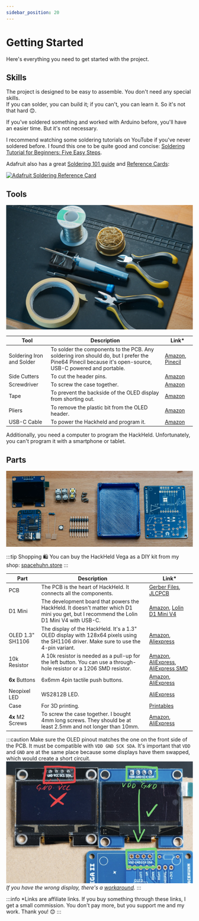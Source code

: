 ```yaml
---
sidebar_position: 20
---
```


# Getting Started

Here's everything you need to get started with the project.

## Skills

The project is designed to be easy to assemble. You don't need any special skills.  
If you can solder, you can build it; if you can't, you can learn it. So it's not that hard 😊.  

If you've soldered something and worked with Arduino before, you'll have an easier time. But it's not necessary.

I recommend watching some soldering tutorials on YouTube if you've never soldered before. I found this one to be quite good and concise: 
[Soldering Tutorial for Beginners: Five Easy Steps](https://www.youtube.com/watch?v=Qps9woUGkvI). 

Adafruit also has a great [Soldering 101 guide](https://learn.adafruit.com/adafruit-guide-excellent-soldering) and [Reference Cards](https://blog.adafruit.com/2016/12/26/new-reference-card-soldering-101/):

[![Adafruit Soldering Reference Card](https://cdn-blog.adafruit.com/uploads/2016/12/solder-card.png)](https://blog.adafruit.com/2016/12/26/new-reference-card-soldering-101/)

## Tools

![HackHeld Tools](/img/hackheld-tools.jpg)

| Tool | Description | Link* |
| ---- | ----------- | ---- |
| Soldering Iron and Solder | To solder the components to the PCB. Any soldering iron should do, but I prefer the Pine64 Pinecil because it's open-source, USB-C powered and portable. | [Amazon](https://amzn.to/3LhyDhC), [Pinecil](https://s.click.aliexpress.com/e/_Dk6lojb) |
| Side Cutters | To cut the header pins. | [Amazon](https://amzn.to/3NDPOMW) |
| Screwdriver | To screw the case together. | [Amazon](https://amzn.to/44jw3jS) |
| Tape | To prevent the backside of the OLED display from shorting out. | [Amazon](https://amzn.to/3AJtWbk) |
| Pliers | To remove the plastic bit from the OLED header. | [Amazon](https://amzn.to/3NNJJOr) |
| USB-C Cable | To power the Hackheld and program it. | [Amazon](https://amzn.to/3VoGO0c) |

Additionally, you need a computer to program the HackHeld. Unfortunately, you can't program it with a smartphone or tablet.

## Parts

![HackHeld Parts](/img/hackheld-parts.jpg)

:::tip Shopping 🛍️
You can buy the HackHeld Vega as a DIY kit from my shop: [spacehuhn.store](https://spacehuhn.store/products/hackheld-vega-ii-kit)
:::

| Part | Description | Link* |
| ---- | ----------- | ----- |
| PCB | The PCB is the heart of HackHeld. It connects all the components. | [Gerber Files](https://github.com/SpacehuhnTech/HackHeld/blob/main/HackHeld%20Vega%20II/HackHeld%20Vega%20II%20Gerbers.zip?raw=true), [JLCPCB](https://jlcpcb.com/?from=Spacehuhn) |
| D1 Mini | The development board that powers the HackHeld. It doesn't matter which D1 mini you get, but I recommend the Lolin D1 Mini V4 with USB-C. | [Amazon](https://amzn.to/3VrhE0M), [Lolin D1 Mini V4](https://de.aliexpress.com/item/32529101036.html) |
| OLED 1.3" SH1106 | The display of the HackHeld. It's a 1.3" OLED display with 128x64 pixels using the SH1106 driver. Make sure to use the 4-pin variant. | [Amazon](https://amzn.to/3HuY9Pg), [Aliexpress](https://s.click.aliexpress.com/e/_DerN5o5) |
| 10k Resistor | A 10k resistor is needed as a pull-up for the left button. You can use a through-hole resistor or a 1206 SMD resistor. | [Amazon](https://amzn.to/3LKAZXO), [AliExpress](https://s.click.aliexpress.com/e/_DnMFIRj), [AliExpress SMD](https://s.click.aliexpress.com/e/_Dkm6GEv) |
| **6x** Buttons | 6x6mm 4pin tactile push buttons. | [Amazon](https://amzn.to/3p19zUE), [AliExpress](https://s.click.aliexpress.com/e/_DFtw4vX) |
| Neopixel LED | WS2812B LED. | [AliExpress](https://s.click.aliexpress.com/e/_DnrMXLf) |
| Case | For 3D printing. | [Printables](https://www.printables.com/model/469147-hackheld-vega-ii-case) |
| **4x** M2 Screws | To screw the case together. I bought 4mm long screws. They should be at least 2.5mm and not longer than 10mm. | [Amazon](https://amzn.to/3NNXRHt), [AliExpress](https://s.click.aliexpress.com/e/_DmXyzSd) |

:::caution
Make sure the OLED pinout matches the one on the front side of the PCB. It must be compatible with `VDD GND SCK SDA`. It's important that `VDD` and `GND` are at the same place because some displays have them swapped, which would create a short circuit.
![HackHeld OLED pinout warning](/img/hackheld-oled-pinout.jpg)
*If you have the wrong display, there's a [workaround](assembly#workaround-for-swapped-oled).*
:::

:::info
*Links are affiliate links. If you buy something through these links, I get a small commission. You don't pay more, but you support me and my work. Thank you! 😊
:::
